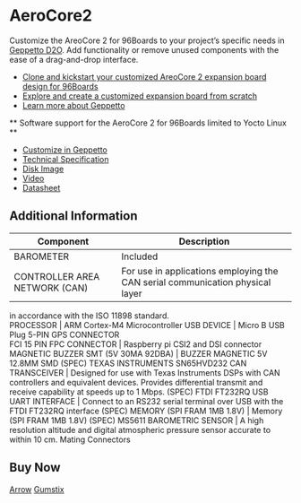 # AeroCore2
Customize the AreoCore 2 for 96Boards to your project’s specific needs in [Geppetto D2O](https://www.gumstix.com/geppetto). Add functionality or remove unused components with the ease of a drag-and-drop interface.

- [Clone and kickstart your customized AreoCore 2 expansion board design for 96Boards](https://geppetto.gumstix.com/#!/design/1130/)
- [Explore and create a customized expansion board from scratch](https://geppetto.gumstix.com/)
- [Learn more about Geppetto](https://www.gumstix.com/geppetto)

** Software support for the AeroCore 2 for 96Boards limited to Yocto Linux **

- [Customize in Geppetto](https://geppetto.gumstix.com/#!/design/1130/)
- [Technical Specification](https://d3iwea566ns1n1.cloudfront.net/us-west-2/datasheets/geppetto/855bc28811a023824742294171238a8175770196.pdf)
- [Disk Image](https://gumstix-misc.s3.amazonaws.com/uploads/db410c.img.xz)
- [Video](https://youtu.be/LIH0tpi9KwE)
- [Datasheet](https://s3-us-west-2.amazonaws.com/media.gumstix.com/datasheets/PKG900000000351.pdf)

## Additional Information

Component | Description 
--------- | ----------- 
BAROMETER |	Included
CONTROLLER AREA NETWORK (CAN) | For use in applications employing the CAN serial communication physical layer
in accordance with the ISO 11898 standard.	 
PROCESSOR | ARM Cortex-M4 Microcontroller
USB DEVICE | Micro B USB Plug
5-PIN GPS CONNECTOR	 
FCI 15 PIN FPC CONNECTOR | Raspberry pi CSI2 and DSI connector
MAGNETIC BUZZER SMT (5V 30MA 92DBA) | BUZZER MAGNETIC 5V 12.8MM SMD (SPEC)
TEXAS INSTRUMENTS SN65HVD232 CAN TRANSCEIVER | Designed for use with Texas Instruments DSPs with CAN controllers and equivalent devices. Provides differential transmit and receive capability at speeds up to 1 Mbps. (SPEC)
FTDI FT232RQ USB UART INTERFACE | Connect to an RS232 serial terminal over USB with the FTDI FT232RQ interface (SPEC)
MEMORY (SPI FRAM 1MB 1.8V) | Memory (SPI FRAM 1MB 1.8V) (SPEC)
MS5611 BAROMETRIC SENSOR | A high resolution altitude and digital atmospheric pressure sensor accurate to within 10 cm.
Mating Connectors	


## Buy Now
[Arrow](http://link.linaro.org/aerocore2-buy-arrow)
[Gumstix](http://link.linaro.org/aerocore2-buy)
